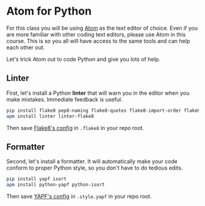 # Atom for Python

For this class you will be using [Atom](https://atom.io) as the text editor of choice.
Even if you are more familiar with other coding text editors, please use Atom in this course.
This is so you all will have access to the same tools and can help each other out.

Let's trick Atom out to code Python and give you lots of help.

## Linter

First, let's install a Python **linter** that will warn you in the editor when you make mistakes.
Immediate feedback is useful.

```bash
pip install flake8 pep8-naming flake8-quotes flake8-import-order flake8-docstrings
apm install linter linter-flake8
```

Then save [Flake8's config](/.flake8) in `.flake8` in your repo root.

## Formatter

Second, let's install a formatter.
It will automatically make your code conform to proper Python style, so you don't have to do tedious edits.

```bash
pip install yapf isort
apm install python-yapf python-isort
```

Then save [YAPF's config](/.style.yapf) in `.style.yapf` in your repo root.
